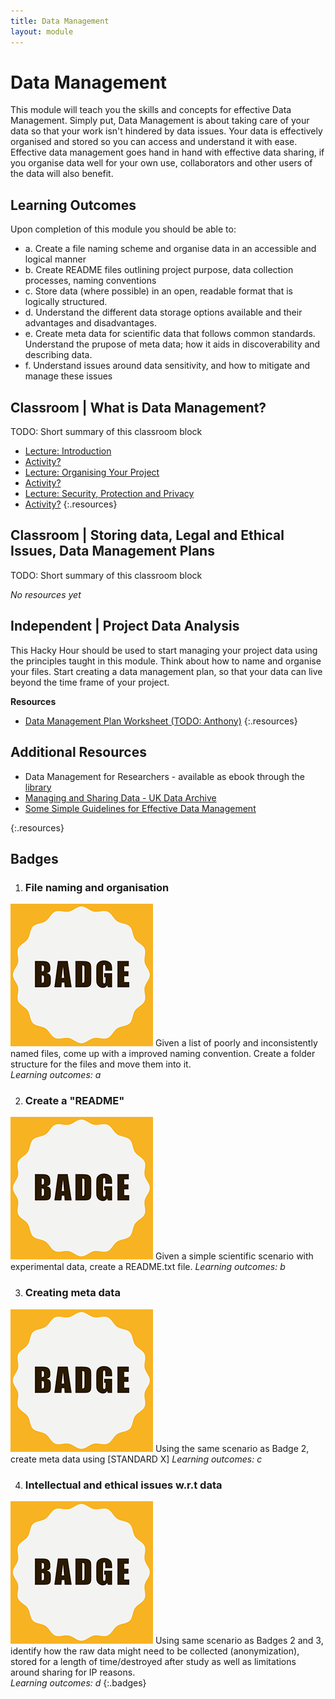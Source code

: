 ```yaml
---
title: Data Management
layout: module
---
```



# Data Management

This module will teach you the skills and concepts for effective Data Management. Simply put, Data Management is about taking care of your data so that your work isn't hindered by data issues. Your data is effectively organised and stored so you can access and understand it with ease. Effective data management goes hand in hand with effective data sharing, if you organise data well for your own use, collaborators and other users of the data will also benefit.





## Learning Outcomes

Upon completion of this module you should be able to:


- a. Create a file naming scheme and organise data in an accessible and logical manner
- b. Create README files outlining project purpose, data collection processes, naming conventions 
- c. Store data (where possible) in an open, readable format that is logically structured. 
- d. Understand the different data storage options available and their advantages and disadvantages.
- e. Create meta data for scientific data that follows common standards. Understand the prupose of meta data; how it aids in discoverability and describing data.
- f. Understand issues around data sensitivity, and how to mitigate and manage these issues  






## Classroom | What is Data Management?

TODO: Short summary of this classroom block

- [Lecture: Introduction](slideshows/introduction)
- [Activity?](#)
- [Lecture: Organising Your Project](slideshows/organising-your-project)
- [Activity?](#)
- [Lecture: Security, Protection and Privacy](slideshows/security-protection-privacy)
- [Activity?](#)
{:.resources}






## Classroom | Storing data, Legal and Ethical Issues, Data Management Plans

TODO: Short summary of this classroom block

_No resources yet_






## Independent | Project Data Analysis

This Hacky Hour should be used to start managing your project data using the principles taught in this module. Think about how to name and organise your files. Start creating a data management plan, so that your data can live beyond the time frame of your project.   

**Resources**

- [Data Management Plan Worksheet (TODO: Anthony)](#)
{:.resources}






## Additional Resources

- Data Management for Researchers - available as ebook through the [library](http://www.library.auckland.ac.nz/?FROM_REF=bn-bc)
- [Managing and Sharing Data - UK Data Archive](http://www.data-archive.ac.uk/media/2894/managingsharing.pdf)
- [Some Simple Guidelines for Effective Data Management](http://onlinelibrary.wiley.com/doi/10.1890/0012-9623-90.2.205/full)



{:.resources}




## Badges


1. ### File naming and organisation
  ![Namer Badge](images/badges/badge.png)
  Given a list of poorly and inconsistently named files, come up with a improved naming convention. Create a folder structure for the files and move them into it.  
  _Learning outcomes: a_


2. ### Create a "README"
  ![ReadMe Badge](images/badges/badge.png)
  Given a simple scientific scenario with experimental data, create a README.txt file.
  _Learning outcomes: b_


3. ### Creating meta data
  ![Meta Badge](images/badges/badge.png)
  Using the same scenario as Badge 2, create meta data using [STANDARD X]
  _Learning outcomes: c_


4. ### Intellectual and ethical issues w.r.t data
  ![Privacy Badge](images/badges/badge.png)
  Using same scenario as Badges 2 and 3, identify how the raw data might need to be collected (anonymization), stored for a length of time/destroyed after study as well as limitations around sharing for IP reasons.  
  _Learning outcomes: d_
{:.badges}




